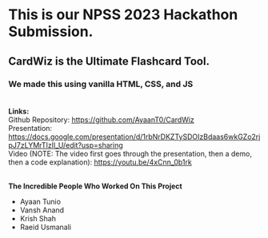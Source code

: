 # This is our NPSS 2023 Hackathon Submission.
## CardWiz is the Ultimate Flashcard Tool.
### We made this using vanilla HTML, CSS, and JS<br><br>

**Links:**<br>
Github Repository: https://github.com/AyaanT0/CardWiz<br>
Presentation: https://docs.google.com/presentation/d/1rbNrDKZTySDOIzBdaas6wkGZo2rjpJ7zLYMrTIzlI_U/edit?usp=sharing<br>
Video (NOTE: The video first goes through the presentation, then a demo, then a code explanation): https://youtu.be/4xCnn_0b1rk<br><br>

**The Incredible People Who Worked On This Project**
- Ayaan Tunio
- Vansh Anand
- Krish Shah
- Raeid Usmanali
